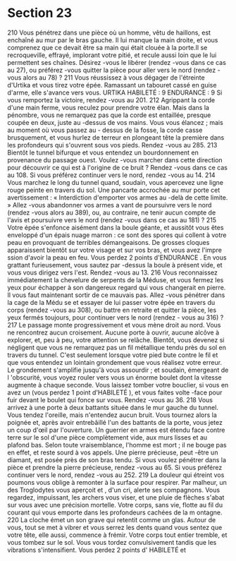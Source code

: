 # Section 23

210
Vous pénétrez dans une pièce où un homme, vêtu de haillons, est enchaîné au mur par le
bras gauche. Il lui manque la main droite, et vous comprenez que ce devait être sa main
qui était clouée à la porte.Il se recroqueville, effrayé, implorant votre pitié, et recule aussi
loin que le lui permettent ses chaînes. Désirez -vous le libérer (rendez -vous dans ce cas au
27), ou préférez -vous quitter la pièce pour aller vers le nord (rendez -vous alors au 78) ?
211
Vous réussissez à vous dégager de l'étreinte d'Urtika et vous tirez votre épée. Ramassant
un tabouret cassé en guise d'arme, elle s'avance vers vous.
URTIKA
HABILETÉ  : 9 ENDURANCE  : 9
Si vous remportez la victoire, rendez -vous au 201.
212
Agrippant la corde d'une main ferme, vous reculez pour prendre votre élan. Mais dans la
pénombre, vous ne remarquez pas que la corde est entaillée, presque coupée en deux,
juste au -dessus de vos mains. Vous vous élancez  ; mais au moment où vous passez au -
dessus de la fosse, la corde casse brusquement, et vous hurlez de terreur en plongeant tête
la première dans les profondeurs qui s'ouvrent sous vos pieds. Rendez -vous au 285.
213
Bientôt le tunnel bifurque et vous entendez un bourdonnement en provenance du passage
ouest. Voulez -vous marcher dans cette direction pour découvrir ce qui est à l'origine de
ce bruit  ? Rendez -vous dans ce cas au 108. Si vous préférez  continuer vers le nord,
rendez -vous au 14.
214
Vous marchez le long du tunnel quand, soudain, vous apercevez une ligne rouge peinte
en travers du sol. Une pancarte accrochée au mur porte cet avertissement  : « Interdiction
d'emporter vos armes au -delà de cette limite.  » Allez -vous abandonner vos armes a vant
de poursuivre vers le nord (rendez -vous alors au 389), ou, au contraire, ne tenir aucun
compte de l'avis et poursuivre vers le nord (rendez -vous dans ce cas au 181) ?
215
Votre épée s'enfonce aisément dans  la boule géante, et aussitôt vous êtes enveloppé d'un
épais nuage marron  : ce sont des spores qui collent à votre peau en provoquant de
terribles démangeaisons. De grosses cloques apparaissent bientôt sur votre visage et sur
vos bras, et vous avez l'impre ssion d'avoir la peau en feu. Vous perdez 2 points
d'ENDURANCE . En vous grattant furieusement, vous sautez par -dessus la boule à présent
vide, et vous vous dirigez vers l'est. Rendez -vous au 13.
216
Vous reconnaissez immédiatement la chevelure de serpents de la Méduse, et vous fermez
les yeux pour échapper à son dangereux regard qui vous changerait en pierre. Il vous faut
maintenant sortir de ce mauvais pas. Allez -vous pénétrer dans la cage de la Médu se et
essayer de lui passer votre épée en travers du corps (rendez -vous au 308), ou battre en
retraite et quitter la pièce, les yeux fermés toujours, pour continuer vers le nord (rendez -
vous au 316) ?
217
Le passage monte progressivement et vous mène droit au nord. Vous ne rencontrez aucun
croisement. Aucune porte à ouvrir, aucune alcôve à explorer, et, peu à peu, votre
attention se relâche. Bientôt, vous devenez si négligent que vous ne remarquez pas un fil
métallique tendu près du sol en travers du tunnel. C'est seulement lorsque votre pied bute
contre le fil et que vous entendez un lointain grondement que vous réalisez votre erreur.
Le grondement s'amplifie jusqu'à vous assourdir  ; et soudain, émergeant de l 'obscurité,
vous voyez rouler vers vous un énorme boulet dont la vitesse augmente à chaque
seconde. Vous laissez tomber votre bouclier, si vous en avez un (vous perdez 1 point
d'HABILETÉ ), et vous faites volte -face pour fuir devant le boulet qui fonce sur vous.
Rendez -vous au 36.
218
Vous arrivez à une porte à deux battants située dans le mur gauche du tunnel. Vous
tendez l'oreille, mais n'entendez aucun bruit. Vous tournez alors la poignée et, après avoir
entrebâillé l'un des battants de la porte, vous jetez un coup d'œil par l'ouverture. Un
guerrier en armes est étendu face contre terre sur le sol d'une pièce complètement vide,
aux murs lisses et au plafond bas.
Selon toute vraisemblance, l'homme est mort  ; il ne bouge pas en effet, et reste sourd à
vos appels. Une pierre précieuse, peut -être un diamant, est posée près de son bras tendu.
Si vous voulez pénétrer dans la pièce et prendre la pierre précieuse, rendez -vous au 65. Si
vous préférez continuer vers le nord, rendez -vous au 252.
219
La douleur qui étreint vos poumons vous oblige à remonter à la surface pour respirer. Par
malheur, un des Troglodytes vous aperçoit et , d'un cri, alerte ses compagnons. Vous
regardez, impuissant, les archers vous viser, et une pluie de flèches s'abat sur vous avec
une précision mortelle. Votre corps, sans vie, flotte au fil du courant qui vous emporte
dans les profondeurs cachées de la m ontagne.
220
La cloche émet un son grave qui retentit comme un glas. Autour de vous, tout se met à
vibrer et vous serrez les dents quand vous sentez que votre tête, elle aussi, commence à
frémir. Votre corps tout entier tremble, et vous tombez sur le sol. Vous vous tordez
convulsivement tandis que les vibrations s'intensifient. Vous perdez 2 points d' HABILETÉ  et